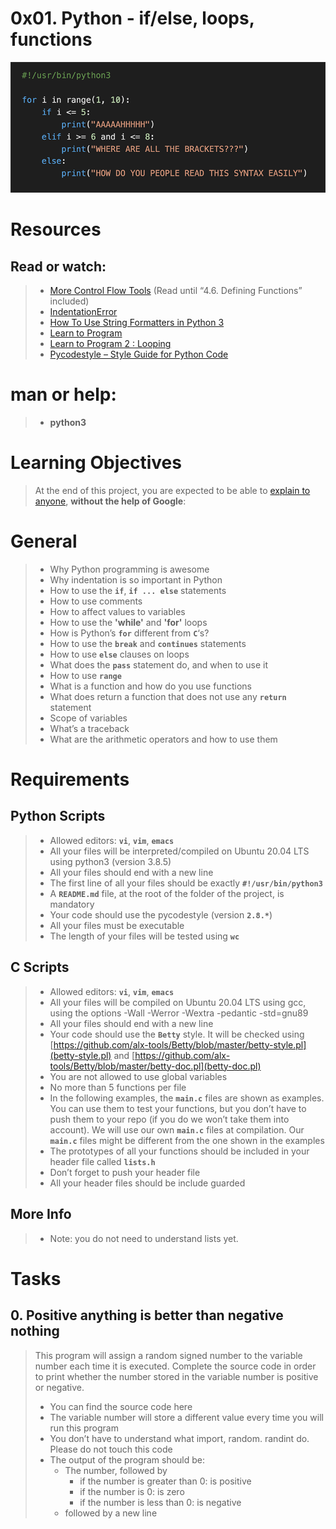 # 0x01. Python - if/else, loops, functions

![1](/Concepts/img/code.png)

# Resources
## Read or watch:
>
> * [More Control Flow Tools](https://docs.python.org/3/tutorial/controlflow.html) (Read until “4.6. Defining Functions” included)
> * [IndentationError](https://www.youtube.com/watch?v=1QXOd2ZQs-Q)
> * [How To Use String Formatters in Python 3](https://www.digitalocean.com/community/tutorials/how-to-use-string-formatters-in-python-3)
> * [Learn to Program](https://www.youtube.com/playlist?list=PLGLfVvz_LVvTn3cK5e6LjhgGiSeVlIRwt)
> * [Learn to Program 2 : Looping](https://www.youtube.com/playlist?list=PLGLfVvz_LVvTn3cK5e6LjhgGiSeVlIRwt)
> * [Pycodestyle – Style Guide for Python Code](https://pypi.org/project/pycodestyle/)

# man or help:
> * **python3**

# Learning Objectives
> At the end of this project, you are expected to be able to [explain to anyone](https://fs.blog/feynman-learning-technique/), **without the help of Google**:

# General
> * Why Python programming is awesome
> * Why indentation is so important in Python
> * How to use the **`if`**, **`if ... else`** statements
> * How to use comments
> * How to affect values to variables
> * How to use the **'while'** and **'for'** loops
> * How is Python’s **`for`** different from **`C`**‘s?
> * How to use the **`break`** and **`continues`** statements
> * How to use **`else`** clauses on loops
> * What does the **`pass`** statement do, and when to use it
> * How to use **`range`**
> * What is a function and how do you use functions
> * What does return a function that does not use any **`return`** statement
> * Scope of variables
> * What’s a traceback
> * What are the arithmetic operators and how to use them

# Requirements
## Python Scripts
> * Allowed editors: **`vi`**, **`vim`**, **`emacs`**
> * All your files will be interpreted/compiled on Ubuntu 20.04 LTS using python3 (version 3.8.5)
> * All your files should end with a new line
> * The first line of all your files should be exactly **`#!/usr/bin/python3`**
> * A **`README.md`** file, at the root of the folder of the project, is mandatory
> * Your code should use the pycodestyle (version **`2.8.*`**)
> * All your files must be executable
> * The length of your files will be tested using **`wc`**

## C Scripts
> * Allowed editors: **`vi`**, **`vim`**, **`emacs`**
> * All your files will be compiled on Ubuntu 20.04 LTS using gcc, using the options -Wall -Werror -Wextra -pedantic -std=gnu89
> * All your files should end with a new line
> * Your code should use the **`Betty`** style. It will be checked using [https://github.com/alx-tools/Betty/blob/master/betty-style.pl](betty-style.pl) and [https://github.com/alx-tools/Betty/blob/master/betty-doc.pl](betty-doc.pl)
> * You are not allowed to use global variables
> * No more than 5 functions per file
> * In the following examples, the **`main.c`** files are shown as examples. You can use them to test your functions, but you don’t have to push them to your repo (if you do we won’t take them into account). We will use our own **`main.c`** files at compilation. Our **`main.c`** files might be different from the one shown in the examples
> * The prototypes of all your functions should be included in your header file called **`lists.h`**
> * Don’t forget to push your header file
> * All your header files should be include guarded

## More Info
> * Note: you do not need to understand lists yet.

# Tasks
## 0. Positive anything is better than negative nothing
> This program will assign a random signed number to the variable number each time it is executed. Complete the source code in order to print whether the number stored in the variable number is positive or negative.
> * You can find the source code here
> * The variable number will store a different value every time you will run this program
> * You don’t have to understand what import, random. randint do. Please do not touch this code
> * The output of the program should be:
>   * The number, followed by
>       * if the number is greater than 0: is positive
>       * if the number is 0: is zero
>       * if the number is less than 0: is negative
>   * followed by a new line
